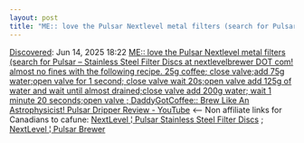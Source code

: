 ```yaml
---
layout: post
title: "ME:: love the Pulsar Nextlevel metal filters (search for Pulsar – Stainless Steel Filter Discs at nextlevelbrewer DOT com! almost no fines with the following recipe. 25g coffee; close valve;add 75g water;open valve for 1 second; close valve wait 20s;open valve add 125g of water and wait until almost drained;close valve add 200g water; wait 1 minute 20 seconds;open valve ; DaddyGotCoffee:: Brew Like An Astrophysicist! Pulsar Dripper Review - YouTube"
---
```

[Discovered](http://rolandtanglao.com/2020/07/29/p1-blogthis-checkvist-list-links-to-blog/): Jun 14, 2025 18:22 [ME:: love the Pulsar Nextlevel metal filters (search for Pulsar – Stainless Steel Filter Discs at nextlevelbrewer DOT com! almost no fines with the following recipe. 25g coffee; close valve;add 75g water;open valve for 1 second; close valve wait 20s;open valve add 125g of water and wait until almost drained;close valve add 200g water; wait 1 minute 20 seconds;open valve ; DaddyGotCoffee:: Brew Like An Astrophysicist! Pulsar Dripper Review - YouTube](https://www.youtube.com/watch?v=VBqRcpoRfSA&t=608s) <-- Non affiliate links for Canadians to cafune: [NextLevel ¦ Pulsar Stainless Steel Filter Discs](https://cafune.ca/products/nextlevel-pulsar-stainless-steel-filter-discs) ; [NextLevel ¦ Pulsar Brewer](https://cafune.ca/products/nextlevel-pulsar-brewer?_pos=2&_sid=4bc39a3ef&_ss=r)
